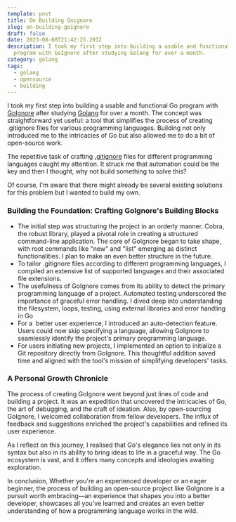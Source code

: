 ```yaml
---
template: post
title: On Building Goignore
slug: on-building-goignore
draft: false
date: 2023-08-08T21:42:25.291Z
description: I took my first step into building a usable and functional Go
  program with GoIgnore after studying Golang for over a month.
category: golang
tags:
  - golang
  - opensource
  - building
---
```

I took my first step into building a usable and functional Go program with [GoIgnore](https://github.com/hacktivist123/goignore) after studying [Golang](https://go.dev/) for over a month. The concept was straightforward yet useful: a tool that simplifies the process of creating .gitignore files for various programming languages. Building not only introduced me to the intricacies of Go but also allowed me to do a bit of open-source work. 

The repetitive task of crafting [.gitignore](https://git-scm.com/docs/gitignore) files for different programming languages caught my attention. It struck me that automation could be the key and then I thought, why not build something to solve this?

Of course, I'm aware that there might already be several existing solutions for this problem but I wanted to build my own.

### Building the Foundation: Crafting GoIgnore's Building Blocks

* The initial step was structuring the project in an orderly manner. Cobra, the robust library, played a pivotal role in creating a structured command-line application. The core of GoIgnore began to take shape, with root commands like "new" and "list" emerging as distinct functionalities. I plan to make an even better structure in the future.
* To tailor .gitignore files according to different programming languages, I compiled an extensive list of supported languages and their associated file extensions. 
* The usefulness of GoIgnore comes from its ability to detect the primary programming language of a project. Automated testing underscored the importance of graceful error handling. I dived deep into understanding the filesystem, loops, testing, using external libraries and error handling in Go
* For a  better user experience, I introduced an auto-detection feature. Users could now skip specifying a language, allowing GoIgnore to seamlessly identify the project's primary programming language.
* For users initiating new projects, I implemented an option to initialize a Git repository directly from GoIgnore. This thoughtful addition saved time and aligned with the tool's mission of simplifying developers' tasks.

### A Personal Growth Chronicle

The process of creating GoIgnore went beyond just lines of code and building a project. It was an expedition that uncovered the intricacies of Go, the art of debugging, and the craft of ideation. Also, by open-sourcing GoIgnore, I welcomed collaboration from fellow developers. The influx of feedback and suggestions enriched the project's capabilities and refined its user experience.

As I reflect on this journey, I realised that Go's elegance lies not only in its syntax but also in its ability to bring ideas to life in a graceful way. The Go ecosystem is vast, and it offers many concepts and ideologies awaiting exploration.

In conclusion, Whether you're an experienced developer or an eager beginner, the process of building an open-source project like GoIgnore is a pursuit worth embracing—an experience that shapes you into a better developer, showcases all you’ve learned and creates an even better understanding of how a programming language works in the wild.